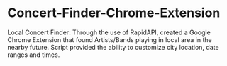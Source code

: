 # Concert-Finder-Chrome-Extension

Local Concert Finder: 
Through the use of RapidAPI, created a Google Chrome Extension that found Artists/Bands playing in local area in the nearby future. Script provided the ability to customize city location, date ranges and times.
